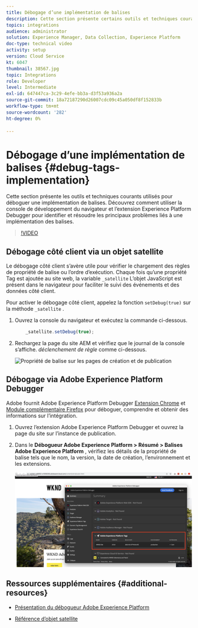 ```yaml
---
title: Débogage d’une implémentation de balises
description: Cette section présente certains outils et techniques courants pour déboguer une implémentation de balises. Découvrez comment utiliser la console de développement du navigateur et l’extension Experience Platform Debugger pour identifier et résoudre les principaux problèmes liés à une implémentation des balises.
topics: integrations
audience: administrator
solution: Experience Manager, Data Collection, Experience Platform
doc-type: technical video
activity: setup
version: Cloud Service
kt: 6047
thumbnail: 38567.jpg
topic: Integrations
role: Developer
level: Intermediate
exl-id: 647447ca-3c29-4efe-bb3a-d3f53a936a2a
source-git-commit: 18a72187290d26007cdc09c45a050df8f152833b
workflow-type: tm+mt
source-wordcount: '282'
ht-degree: 0%

---
```


# Débogage d’une implémentation de balises {#debug-tags-implementation}

Cette section présente les outils et techniques courants utilisés pour déboguer une implémentation de balises. Découvrez comment utiliser la console de développement du navigateur et l’extension Experience Platform Debugger pour identifier et résoudre les principaux problèmes liés à une implémentation des balises.

>[!VIDEO](https://video.tv.adobe.com/v/38567?quality=12&learn=on)

## Débogage côté client via un objet satellite

Le débogage côté client s’avère utile pour vérifier le chargement des règles de propriété de balise ou l’ordre d’exécution. Chaque fois qu’une propriété Tag est ajoutée au site web, la variable `_satellite` L’objet JavaScript est présent dans le navigateur pour faciliter le suivi des événements et des données côté client.

Pour activer le débogage côté client, appelez la fonction `setDebug(true)` sur la méthode `_satellite` .

1. Ouvrez la console du navigateur et exécutez la commande ci-dessous.

   ```javascript
       _satellite.setDebug(true);
   ```

1. Rechargez la page du site AEM et vérifiez que le journal de la console s’affiche. _déclenchement de règle_ comme ci-dessous.

   ![Propriété de balise sur les pages de création et de publication](assets/satellite-object-debugging.png)

## Débogage via Adobe Experience Platform Debugger

Adobe fournit Adobe Experience Platform Debugger [Extension Chrome](https://chrome.google.com/webstore/detail/adobe-experience-platform/bfnnokhpnncpkdmbokanobigaccjkpob) et [Module complémentaire Firefox](https://addons.mozilla.org/en-US/firefox/addon/adobe-experience-platform-dbg/) pour déboguer, comprendre et obtenir des informations sur l’intégration.

1. Ouvrez l’extension Adobe Experience Platform Debugger et ouvrez la page du site sur l’instance de publication.

1. Dans le **Débogueur Adobe Experience Platform > Résumé > Balises Adobe Experience Platform** , vérifiez les détails de la propriété de balise tels que le nom, la version, la date de création, l’environnement et les extensions.

   ![Détails de la propriété de balise et du débogueur Adobe Experience Platform](assets/tag-property-details.png)

## Ressources supplémentaires {#additional-resources}

+ [Présentation du débogueur Adobe Experience Platform](https://experienceleague.adobe.com/docs/platform-learn/data-collection/debugger/overview.html)

+ [Référence d’objet satellite](https://experienceleague.adobe.com/docs/experience-platform/tags/client-side/satellite-object.html)
